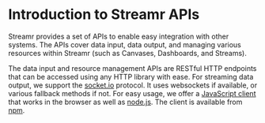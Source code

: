 # Introduction to Streamr APIs

Streamr provides a set of APIs to enable easy integration with other systems. The APIs cover data input, data output, and managing various resources within Streamr (such as Canvases, Dashboards, and Streams).

The data input and resource management APIs are RESTful HTTP endpoints that can be accessed using any HTTP library with ease. For streaming data output, we support the [socket.io](http://socket.io/) protocol. It uses websockets if available, or various fallback methods if not. For easy usage, we offer a [JavaScript client](#js-client) that works in the browser as well as [node.js](https://nodejs.org). The client is available from [npm](https://www.npmjs.com/package/streamr-client).